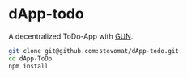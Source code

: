 # dApp-todo

A decentralized ToDo-App with [GUN](https://gun.eco/).

```sh
git clone git@github.com:stevomat/dApp-todo.git
cd dApp-ToDo
npm install
```
